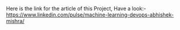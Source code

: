 Here is the link for the article of this Project, Have a look:-
https://www.linkedin.com/pulse/machine-learning-devops-abhishek-mishra/
